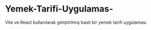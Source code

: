 # Yemek-Tarifi-Uygulamas-
Vite ve React kullanılarak geliştirilmiş basit bir yemek tarifi uygulaması
